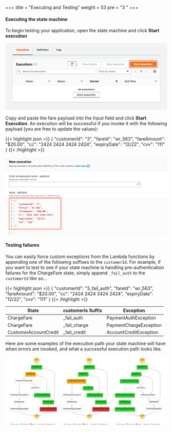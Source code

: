 +++
title = "Executing and Testing"
weight = 53
pre = "3 "
+++

#### Executing the state machine

To begin testing your application, open the state machine and click **Start execution**

![Generate Snippet](lab-4-start-execution.png)

Copy and paste the fare payload into the Input field and click **Start Execution**. An execution will be successful if you invoke it with the following payload (you are free to update the values):

{{< highlight json >}}
{
  "customerId": "3",
  "fareId": "wr_563",
  "fareAmount": "$20.00",
  "cc": "2424 2424 2424 2424",
  "expiryDate": "12/22",
  "cvv": "111"
}
{{< /highlight >}}

![Generate Snippet](lab-4-new-execution.png)

#### Testing failures

You can easily force custom exceptions from the Lambda functions by appending one of the following suffixes to the `customerId`. For example, if you want to test to see if your state machine is handling pre-authentication failures for the ChargeFare state, simply append `_fail_auth` to the `customerId` like so...

{{< highlight json >}}
{
  "customerId": "3_fail_auth",
  "fareId": "wr_563",
  "fareAmount": "$20.00",
  "cc": "2424 2424 2424 2424",
  "expiryDate": "12/22",
  "cvv": "111"
}
{{< /highlight >}}

| State | customerIs Suffix | Exception
| ------ | ----------- | ---------- |
| ChargeFare | _fail_auth | PaymentAuthException|
| ChargeFare | _fail_charge | PaymentChargeException |
| CustomerAccountCredit | _fail_credit | AccountCreditException |


Here are some examples of the execution path your state machine will have when errors are invoked, and what a successful execution path looks like. 

![Step 3](lab-4-failures.png)
